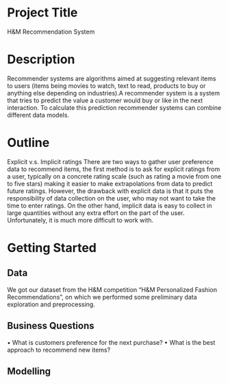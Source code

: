# Project Title
H&M Recommendation System
# Description
Recommender systems are algorithms aimed at suggesting relevant items to users (items being movies to watch, text to read, products to buy or anything else depending on industries).A recommender system is a system that tries to predict the value a customer would buy or like in the next interaction. To calculate this prediction recommender systems can combine different data models.
# Outline
Explicit v.s. Implicit ratings
There are two ways to gather user preference data to recommend items, the first method is to ask for explicit ratings from a user, typically on a concrete rating scale (such as rating a movie from one to five stars) making it easier to make extrapolations from data to predict future ratings. However, the drawback with explicit data is that it puts the responsibility of data collection on the user, who may not want to take the time to enter ratings. On the other hand, implicit data is easy to collect in large quantities without any extra effort on the part of the user. Unfortunately, it is much more difficult to work with.
# Getting Started
## Data
We got our dataset from the H&M competition “H&M Personalized Fashion Recommendations”, on which we performed some preliminary data exploration and preprocessing.
## Business Questions
• What is customers preference for the next purchase?
• What is the best approach to recommend new items?
## Modelling
